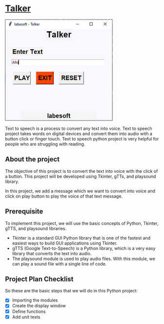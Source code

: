# [Talker](https://data-flair.training/blogs/python-text-to-speech/)

![img.png](img.png)

Text to speech is a process to convert any text into voice. Text to speech 
project takes words on digital devices and convert them into audio with a 
button click or finger touch. Text to speech python project is very helpful 
for people who are struggling with reading.

## About the project

The objective of this project is to convert the text into voice with the 
click of a button. This project will be developed using Tkinter, gTTs, and 
playsound library.

In this project, we add a message which we want to convert into voice and 
click on play button to play the voice of that text message.

## Prerequisite

To implement this project, we will use the basic concepts of Python, Tkinter, gTTS, and playsound libraries.

- Tkinter is a standard GUI Python library that is one of the fastest and 
    easiest ways to build GUI applications using Tkinter.
- gTTS (Google Text-to-Speech) is a Python library, which is a very easy 
    library that converts the text into audio.
- The playsound module is used to play audio files. With this module, we 
    can play a sound file with a single line of code.

## Project Plan Checklist

So these are the basic steps that we will do in this Python project:

- [x] Importing the modules
- [x] Create the display window
- [x] Define functions
- [x] Add unit tests
